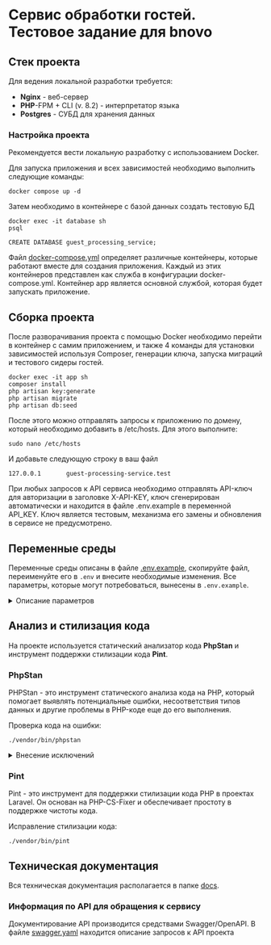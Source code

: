 <h1>
Сервис обработки гостей. Тестовое задание для bnovo
</h1>

## Стек проекта

Для ведения локальной разработки требуется:
- **Nginx** - веб-сервер
- **PHP**-FPM + CLI (v. 8.2) - интерпретатор языка
- **Postgres** - СУБД для хранения данных

### Настройка проекта
Рекомендуется вести локальную разработку с использованием Docker.

Для запуска приложения и всех зависимостей необходимо выполнить следующие команды:
```shell
docker compose up -d
```
Затем необходимо в контейнере с базой данных создать тестовую БД
```shell
docker exec -it database sh
psql
```
```postgresql
CREATE DATABASE guest_processing_service;
```

Файл [docker-compose.yml](docker-compose.yml) определяет различные контейнеры,
которые работают вместе для создания приложения.
Каждый из этих контейнеров представлен как служба в конфигурации docker-compose.yml.
Контейнер app является основной службой, которая будет запускать приложение.

## Сборка проекта

После разворачивания проекта с помощью Docker необходимо перейти в контейнер
с самим приложением, и также 4 команды для установки зависимостей используя Composer,
генерации ключа, запуска миграций и тестового сидеры гостей.
```shell
docker exec -it app sh
composer install
php artisan key:generate
php artisan migrate
php artisan db:seed
```

После этого можно отправлять запросы к приложению по домену, который необходимо
добавить в /etc/hosts. Для этого выполните:
```shell
sudo nano /etc/hosts
```
И добавьте следующую строку в ваш файл
```
127.0.0.1       guest-processing-service.test
```

При любых запросов к API сервиса необходимо отправлять API-ключ
для авторизации в заголовке X-API-KEY, ключ сгенерирован автоматически и
находится в файле .env.example в переменной API_KEY.
Ключ является тестовым, механизма его замены и обновления в сервисе не предусмотрено.

## Переменные среды

Переменные среды описаны в файле [.env.example](.env.example), скопируйте файл, переименуйте его в `.env` и внесите необходимые изменения.
Все параметры, которые могут потребоваться, вынесены в `.env.example`.

<details>
    <summary>Описание параметров</summary>

### Обязательные параметры

- `APP_KEY` - Секретный ключ приложения, заполняется командой `php artisan key:generate`
- `APP_URL` - Ссылка на приложение
- `DB_CONNECTION` - Драйвер для подключения к базе данных
- `DB_HOST` - Хост для подключения к базе данных
- `DB_PORT` - Порт для подключения к базе данных
- `DB_DATABASE` - Название базы данных
- `DB_USERNAME` - Имя пользователя в базе данных
- `DB_PASSWORD` - Пароль пользователя в базе данных
- `API_KEY` - API-ключ для авторизации

</details>

## Анализ и стилизация кода

На проекте используется статический анализатор кода <b>PhpStan</b> и инструмент поддержки стилизации кода <b>Pint</b>.

### PhpStan
PHPStan - это инструмент статического анализа кода на PHP, который помогает выявлять потенциальные ошибки, несоответствия типов данных и другие проблемы в PHP-коде еще до его выполнения.

Проверка кода на ошибки:
```shell
./vendor/bin/phpstan
```

<details>
    <summary>Внесение исключений</summary>

    Не рекомендуется вносить изменения в файл phpstan.neon.
    
    Файл phpstan.neon представляет собой конфигурационный файл для PHPStan, 
    который определяет различные параметры анализа, такие как уровень строгости, 
    пути к файлам для анализа и настройки автозагрузки. 
    
    Внесение изменений непосредственно в этот файл может привести 
    к нежелательным последствиям и нарушению работы, 
    а также к более длительному поиску добавленного исключения.
    
    Вместо этого, для настройки PHPStan и внесения исключений 
    рекомендуется использовать аннотации @phpstan-ignore-error или @phpstan-ignore-next-line. 
    
    Это позволит вам временно исключить определенные ошибки или предупреждения для конкретных файлов, 
    классов или методов без необходимости изменения основных конфигурационных файлов.
    
    Использование аннотаций @phpstan-ignore-error и @phpstan-ignore-next-line следует ограничивать и 
    применять только там, где это действительно необходимо из-за особенностей кода или взаимодействия 
    с внешними библиотеками.
</details>

### Pint
Pint - это инструмент для поддержки стилизации кода PHP в проектах Laravel. Он основан на PHP-CS-Fixer и обеспечивает простоту в поддержке чистоты кода.

Исправление стилизации кода:
```shell
./vendor/bin/pint
```

## Техническая документация
Вся техническая документация располагается в папке [docs](docs).

### Информация по API для обращения к сервису

Документирование API производится средствами Swagger/OpenAPI.
В файле [swagger.yaml](docs/swagger.yaml) находится описание запросов к API проекта
